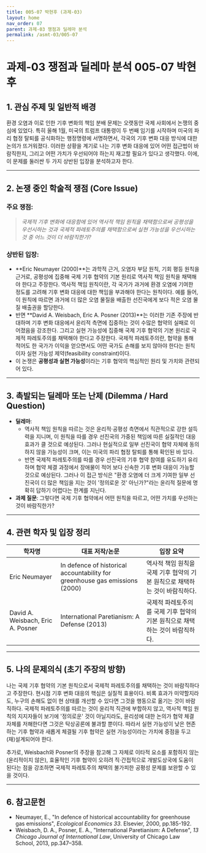 ```yaml
---
title: 005-07 박현후 (과제-03)
layout: home
nav_order: 07
parent: 과제-03 쟁점과 딜레마 분석
permalink: /asmt-03/005-07
---
```


# 과제-03 쟁점과 딜레마 분석 005-07 박현후 

## 1. 관심 주제 및 일반적 배경

환경 오염과 이로 인한 기후 변화의 책임 분배 문제는 오랫동안 국제 사회에서 논쟁의 중심에 있었다. 특히 올해 1월, 미국의 트럼프 대통령이 두 번째 임기를 시작하며 미국의 파리 협정 탈퇴를 공식화하는 행정명령에 서명하면서, 각국의 기후 변화 대응 방식에 대한 논의가 뜨거워졌다. 이러한 상황을 계기로 나는 기후 변화 대응에 있어 어떤 접근법이 바람직한지, 그리고 어떤 가치가 우선되어야 하는지 재고할 필요가 있다고 생각했다. 이에, 이 문제를 둘러싼 두 가지 상반된 입장을 분석하고자 한다. 

---

## 2. 논쟁 중인 학술적 쟁점 (Core Issue)

### 주요 쟁점:  

> *국제적 기후 변화에 대응함에 있어 역사적 책임 원칙을 채택함으로써 공평성을 우선시하는 것과 국제적 파레토주의를 채택함으로써 실현 가능성을 우선시하는 것 중 어느 것이 더 바람직한가?*

### 상반된 입장:
- **Eric Neumayer (2000)**는 과학적 근거, 오염자 부담 원칙, 기회 평등 원칙을 근거로, 공평성에 집중해 국제 기후 협약의 기본 원리로 역사적 책임 원칙을 채택해야 한다고 주장한다. 
역사적 책임 원칙이란, 각 국가가 과거에 환경 오염에 기여한 정도를 고려해 기후 변화 대응에 대한 책임을 부과해야 한다는 원칙이다. 예를 들어, 이 원칙에 따르면 과거에 더 많은 오염 물질을 배출한 선진국에게 보다 적은 오염 물질 배출권을 할당한다. 
- 반면 **David A. Weisbach,  Eric A. Posner (2013)**는 이러한 기존 주장에 반대하며 기후 변화 대응에서 윤리적 측면에 집중하는 것이 수많은 협약의 실패로 이어졌음을 강조한다. 그리고 실현 가능성에 집중해 국제 기후 협약의 기본 원리로 국제적 파레토주의를 채택해야 한다고 주장한다. 
국제적 파레토주의란, 협약을 통해 적어도 한 국가가 이익을 얻으면서도 어떤 국가도 손해를 보지 않아야 한다는 원칙이자 실현 가능성 제약(feasibility constraint)이다. 
- 이 논쟁은 **공평성과 실현 가능성**이라는 기후 협약의 핵심적인 원리 및 가치와 관련되어 있다. 

---

## 3. 촉발되는 딜레마 또는 난제 (Dilemma / Hard Question)

- **딜레마**:  
  - 역사적 책임 원칙을 따르는 것은 윤리적·공평성 측면에서 직관적으로 강한 설득력을 지니며, 이 원칙을 따를 경우 선진국의 가중된 책임에 따른 실질적인 대응 효과가 클 것으로 예상된다. 그러나 현실적으로 일부 선진국이 협약 자체에 동의하지 않을 가능성이 크며, 이는 미국의 파리 협정 탈퇴를 통해 확인된 바 있다. 
  - 반면 국제적 파레토주의를 따를 경우 선진국의 기후 협약 참여를 유도하기 유리하며 협약 체결 과정에서 장애물이 적어 보다 신속한 기후 변화 대응이 가능할 것으로 예상된다. 그러나 이 접근 방식은 "환경 오염에 더 크게 기여한 일부 선진국이 더 많은 책임을 지는 것이 '정의로운 것' 아닌가?"라는 윤리적 질문에 명확히 답하기 어렵다는 한계를 지닌다. 
- **과제 질문**: 그렇다면 국제 기후 협약에서 어떤 원칙을 따르고, 어떤 가치를 우선하는 것이 바람직한가? 

---

## 4. 관련 학자 및 입장 정리

| 학자명             | 대표 저작/논문                                   | 입장 요약 |
|--------------------|---------------------------------------------------|-----------|
| Eric Neumayer  | In defence of historical accountability for greenhouse gas emissions (2000) | 역사적 책임 원칙을 국제 기후 협약의 기본 원칙으로 채택하는 것이 바람직하다.  |
| David A. Weisbach, Eric A. Posner  | International Paretianism:  A Defense (2013)  | 국제적 파레토주의를 국제 기후 협약의 기본 원칙으로 채택하는 것이 바람직하다.  |

---

## 5. 나의 문제의식 (초기 주장의 방향)

나는 국제 기후 협약의 기본 원칙으로서 국제적 파레토주의를 채택하는 것이 바람직하다고 주장한다. 현시점 기후 변화 대응의 핵심은 실질적 효용이다. 비록 효과가 미약할지라도, 누구의 손해도 없이 현 상태를 개선할 수 있다면 그것을 행동으로 옮기는 것이 바람직하다. 국제적 파레토주의를 따르는 것이 윤리적 직관에 부합하지 않고, 역사적 책임 원칙의 지지자들이 보기에 '정의로운' 것이 아닐지라도, 윤리성에 대한 논의가 협약 체결 자체를 저해한다면 그것은 탁상공론에 불과할 뿐이다. 따라서 실현 가능성이 낮은 현존하는 기후 협약과 새롭게 체결될 기후 협약은 실현 가능성이라는 가치에 중점을 두고 (재)설계되어야 한다. 

추가로, Weisbach와 Posner의 주장을 참고해 그 자체로 이타적 요소를 포함하지 않는(윤리적이지 않은), 효율적인 기후 협약이 오히려 직·간접적으로 개발도상국에 도움이 된다는 점을 강조하면 국제적 파레토주의 채택의 불가피한 공평성 문제를 보완할 수 있을 것이다. 

---

## 6. 참고문헌

- Neumayer, E., "In defence of historical accountability for greenhouse gas emissions", *Ecological Economics 33*. Elsevier, 2000, pp.185-192.  
- Weisbach, D. A.,  Posner, E. A., "International Paretianism:  A Defense", *13 Chicago Journal of International Law*, University of Chicago Law School, 2013, pp.347–358.  
